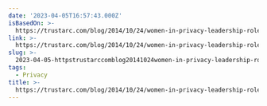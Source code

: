 ```yaml
---
date: '2023-04-05T16:57:43.000Z'
isBasedOn: >-
  https://trustarc.com/blog/2014/10/24/women-in-privacy-leadership-roles-interview-with-joanne-mcnabb/
link: >-
  https://trustarc.com/blog/2014/10/24/women-in-privacy-leadership-roles-interview-with-joanne-mcnabb/
slug: >-
  2023-04-05-httpstrustarccomblog20141024women-in-privacy-leadership-roles-interview-with-joanne-mcnabb
tags:
  - Privacy
title: >-
  https://trustarc.com/blog/2014/10/24/women-in-privacy-leadership-roles-interview-with-joanne-mcnabb/
---
```


